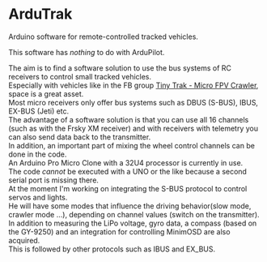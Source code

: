 # ArduTrak
Arduino software for remote-controlled tracked vehicles.  

This software has _nothing_ to do with ArduPilot.  

The aim is to find a software solution to use the bus systems of RC receivers to control small tracked vehicles.  
Especially with vehicles like in the FB group [Tiny Trak - Micro FPV Crawler](https://www.facebook.com/groups/181517579149618 "Title"), space is a great asset.  
Most micro receivers only offer bus systems such as DBUS (S-BUS), IBUS, EX-BUS (Jeti) etc.  
The advantage of a software solution is that you can use all 16 channels (such as with the Frsky XM receiver) and with receivers with telemetry you can also send data back to the transmitter.  
In addition, an important part of mixing the wheel control channels can be done in the code.  
An Arduino Pro Micro Clone with a 32U4 processor is currently in use.  
The code _cannot_ be executed with a UNO or the like because a second serial port is missing there.  
At the moment I'm working on integrating the S-BUS protocol to control servos and lights.  
He will have some modes that influence the driving behavior(slow mode, crawler mode ...), depending on channel values ​​(switch on the transmitter).  
In addition to measuring the LiPo voltage, gyro data, a compass (based on the GY-9250) and an integration for controlling MinimOSD are also acquired.  
This is followed by other protocols such as IBUS and EX_BUS.  
